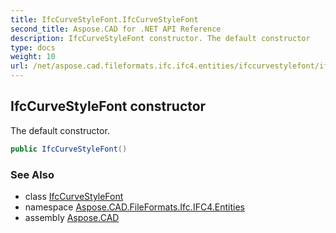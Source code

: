 ```yaml
---
title: IfcCurveStyleFont.IfcCurveStyleFont
second_title: Aspose.CAD for .NET API Reference
description: IfcCurveStyleFont constructor. The default constructor
type: docs
weight: 10
url: /net/aspose.cad.fileformats.ifc.ifc4.entities/ifccurvestylefont/ifccurvestylefont/
---
```

## IfcCurveStyleFont constructor

The default constructor.

```csharp
public IfcCurveStyleFont()
```

### See Also

* class [IfcCurveStyleFont](../)
* namespace [Aspose.CAD.FileFormats.Ifc.IFC4.Entities](../../ifccurvestylefont/)
* assembly [Aspose.CAD](../../../)



